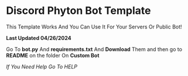 # Discord Phyton Bot Template

This Template Works And You Can Use It For Your Servers Or Public Bot!

**Last Updated 04/26/2024**

Go To **bot.py** And **requirements.txt** And **Download** Them and then go to **README** on the folder On **Custom Bot**

*If You Need Help Go To HELP*
